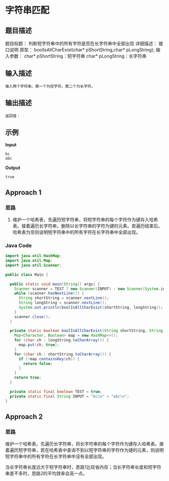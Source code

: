 
# 字符串匹配
## 题目描述

题目标题：
判断短字符串中的所有字符是否在长字符串中全部出现
详细描述：
接口说明
原型：
boolIsAllCharExist(char* pShortString,char* pLongString);
输入参数：
char* pShortString：短字符串
char* pLongString：长字符串
## 输入描述
```
输入两个字符串。第一个为短字符，第二个为长字符。
```
##  输出描述
```
返回值：
```
## 示例
**Input**
```
bc
abc
```
**Output**
```
true
```
## Approach 1
### 思路
1. 维护一个哈希表，先遍历短字符串，将短字符串的每个字符作为键存入哈希表。接着遍历长字符串，删除以长字符串的字符为键的元素。若遍历结束后，哈希表为空则说明短字符串中的所有字符在长字符串中全部出现。

### Java Code
``` Java
import java.util.HashMap;  
import java.util.Map;  
import java.util.Scanner;  
  
public class Main {  
  
  public static void main(String[] args) {  
    Scanner scanner = TEST ? new Scanner(INPUT) : new Scanner(System.in);  
    while (scanner.hasNextLine()) {  
      String shortString = scanner.nextLine();  
      String longString = scanner.nextLine();  
      System.out.println(boolIsAllCharExist(shortString, longString));  
    }  
    scanner.close();  
  }  
  
  private static boolean boolIsAllCharExist(String shortString, String longString) {  
    Map<Character, Boolean> map = new HashMap<>();  
    for (char ch : longString.toCharArray()) {  
      map.put(ch, true);  
    }  
    for (char ch : shortString.toCharArray()) {  
      if (!map.containsKey(ch)) {  
        return false;  
      }  
    }  
    return true;  
  }  
  
  private static final boolean TEST = true;  
  private static final String INPUT = "bc\n" + "abc\n";  
}
```
## Approach 2
### 思路
维护一个哈希表，先遍历长字符串，将长字符串的每个字符作为键存入哈希表。接着遍历短字符串，若在哈希表中查询不到以短字符串的字符作为键的元素，则说明短字符串中的所有字符在长字符串中没有全部出现。

当长字符串长度远大于短字符串时，思路1比较省内存；当长字符串长度和短字符串差不多时，思路2的平均效率会高一点。
<!--stackedit_data:
eyJoaXN0b3J5IjpbNDE0Nzk4NjUzLC0xNDY2MDQ3NTA5LDE0MT
g2ODIyMjJdfQ==
-->
